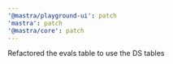 ```yaml
---
'@mastra/playground-ui': patch
'mastra': patch
'@mastra/core': patch
---
```


Refactored the evals table to use the DS tables
